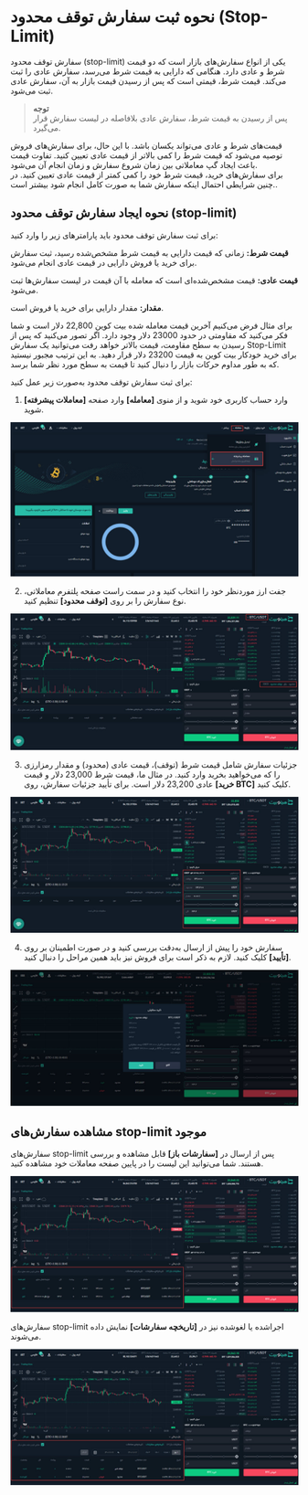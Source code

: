 # نحوه ثبت سفارش توقف محدود (Stop-Limit)

سفارش توقف محدود (stop-limit) یکی از انواع سفارش‌های بازار است که دو قیمت شرط و عادی دارد. هنگامی که دارایی به قیمت شرط می‌رسد، سفارش عادی را ثبت می‌کند. قیمت شرط، قیمتی است که پس از رسیدن قیمت بازار به آن، سفارش عادی ثبت می‌شود.

> **توجه** <br>پس از رسیدن به قیمت شرط، سفارش عادی بلافاصله در لیست سفارش قرار می‌گیرد.

قیمت‌های شرط و عادی می‌تواند یکسان باشد. با این حال، برای سفارش‌های فروش توصیه می‌شود که قیمت شرط را کمی بالاتر از قیمت عادی تعیین کنید. تفاوت قیمت باعث ایجاد گپ معاملاتی بین زمان شروع سفارش و زمان انجام آن می‌شود.<br>
برای سفارش‌های خرید، قیمت شرط خود را کمی کمتر از قیمت عادی تعیین کنید. در چنین شرایطی احتمال اینکه سفارش شما به صورت کامل انجام شود بیشتر است..

## نحوه ایجاد سفارش توقف محدود (stop-limit)
برای ثبت سفارش توقف محدود باید پارامترهای زیر را وارد کنید:

**قیمت شرط:** زمانی که قیمت دارایی به قیمت شرط مشخص‌شده رسید، ثبت سفارش برای خرید یا فروش دارایی در قیمت عادی انجام می‌شود.

**قیمت عادی:** قیمت مشخص‌شده‌ای است که معامله با آن قیمت در لیست سفارش‌ها ثبت می‌شود.

**مقدار:** مقدار دارایی برای خرید یا فروش است.

برای مثال فرض می‌کنیم آخرین قیمت معامله شده بیت کوین 22,800 دلار است و شما فکر می‌کنید که مقاومتی در حدود 23000 دلار وجود دارد.
اگر تصور می‌کنید که پس از رسیدن به سطح مقاومت، قیمت بالاتر خواهد رفت می‌توانید یک سفارش Stop-Limit برای خرید خودکار بیت کوین  به قیمت 23200 دلار قرار دهید. به‌ این ترتیب مجبور نیستید که به طور مداوم حرکات بازار را دنبال کنید تا قیمت به سطح مورد نظر شما برسد.

برای ثبت سفارش توقف محدود به‌صورت زیر عمل کنید:
1. وارد حساب کاربری خود شوید و از منوی **[معامله]** وارد صفحه **[معاملات پیشرفته]** شوید.

![صفحه معامله پیشرفته](./Images/advanced-trade-menu.jpg)

2.    جفت ارز موردنظر خود را انتخاب کنید و در سمت راست صفحه پلتفرم معاملاتی، نوع سفارش را بر روی **[توقف محدود]**  تنظیم کنید.

![انتخاب جفت ارز](./Images/select-currency-pair-and-stop-limit-order-type.jpg)
 
3. جزئیات سفارش شامل قیمت شرط (توقف)، قیمت عادی (محدود) و مقدار رمزارزی را که می‌خواهید بخرید وارد کنید. در مثال ما، قیمت شرط 23,000 دلار و قیمت عادی 23,200 دلار است. برای تأیید جزئیات سفارش، روی **[خرید BTC]** کلیک کنید.

![تکمیل جزئیات سفارش توقف محدود](./Images/stop-limit-order-details.jpg)

4. سفارش خود را پیش از ارسال به‌دقت بررسی کنید و در صورت اطمینان بر روی **[تأیید]** کلیک کنید. لازم به ذکر است برای فروش نیز باید همین مراحل را دنبال کنید.

![تأیید سفارش توقف محدود](./Images/stop-limit-order-confirmation.jpg)

## مشاهده سفارش‌های stop-limit موجود

 سفارش‌های stop-limit  پس از ارسال  در **[سفارشات باز]**  قابل مشاهده و بررسی هستند. شما می‌توانید این لیست را در پایین صفحه معاملات خود مشاهده کنید.

![سفارشات باز](./Images/open-orders.jpg)

سفارش‌های stop-limit اجراشده یا لغوشده نیز در  **[تاریخچه سفارشات]** نمایش داده می‌شوند.

![تاریخچه سفارشات](./Images/orders-history.jpg)

